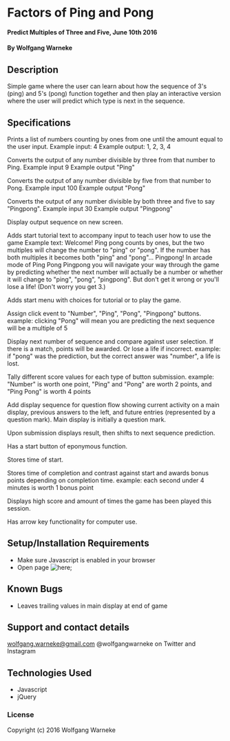 # Factors of Ping and Pong

#### Predict Multiples of Three and Five, June 10th 2016

#### By Wolfgang Warneke

## Description

Simple game where the user can learn about how the sequence of 3's (ping) and 5's (pong) function together and then play an interactive version where the user will predict which type is next in the sequence.

## Specifications

Prints a list of numbers counting by ones from one until the amount equal to the user input.
Example input: 4
Example output: 1, 2, 3, 4

Converts the output of any number divisible by three from that number to Ping.
Example input 9
Example output "Ping"

Converts the output of any number divisible by five from that number to Pong.
Example input 100
Example output "Pong"

Converts the output of any number divisible by both three and five to say "Pingpong".
Example input 30
Example output "Pingpong"

Display output sequence on new screen.

Adds start tutorial text to accompany input to teach user how to use the game
Example text: Welcome! Ping pong counts by ones, but the two multiples will change the number to "ping" or "pong".  If the number has both multiples it becomes both "ping" and "pong"... Pingpong! In arcade mode  of Ping Pong Pingpong you will navigate your way through the game by predicting whether the next number will actually be a number or whether it will change to "ping", "pong", "pingpong".  But don't get it wrong or you'll lose a life! (Don't worry you get 3.)

Adds start menu with choices for tutorial or to play the game.

Assign click event to "Number", "Ping", "Pong", "Pingpong" buttons.
example: clicking "Pong" will mean you are predicting the next sequence will be a multiple of 5

Display next number of sequence and compare against user selection.  If there is a match, points will be awarded. Or lose a life if incorrect.
example: if "pong" was the prediction, but the correct answer was "number", a life is lost.

Tally different score values for each type of button submission.
example: "Number" is worth one point, "Ping" and "Pong" are worth 2 points, and "Ping Pong" is worth 4 points

Add display sequence for question flow showing current activity on a main display, previous answers to the left, and future entries (represented by a question mark).  Main display is initially a question mark.

Upon submission displays result, then shifts to next sequence prediction.

Has a start button of eponymous function.

Stores time of start.

Stores time of completion and contrast against start and awards bonus points depending on completion time.
example: each second under 4 minutes is worth 1 bonus point

Displays high score and amount of times the game has been played this session.

Has arrow key functionality for computer use.

## Setup/Installation Requirements

* Make sure Javascript is enabled in your browser
* Open page ![here](https://wolfgangwarneke.github.io/pingpongfizzbuzzsortofthing);



## Known Bugs

* Leaves trailing values in main display at end of game

## Support and contact details

wolfgang.warneke@gmail.com
@wolfgangwarneke on Twitter and Instagram

## Technologies Used

* Javascript
* jQuery

### License

Copyright (c) 2016 Wolfgang Warneke
